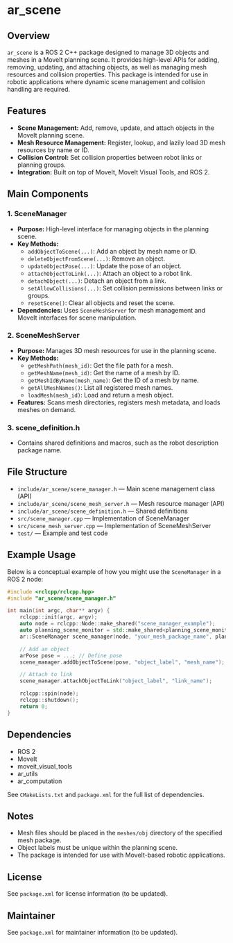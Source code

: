 # ar_scene

## Overview

`ar_scene` is a ROS 2 C++ package designed to manage 3D objects and meshes in a MoveIt planning scene. It provides high-level APIs for adding, removing, updating, and attaching objects, as well as managing mesh resources and collision properties. This package is intended for use in robotic applications where dynamic scene management and collision handling are required.

## Features
- **Scene Management:** Add, remove, update, and attach objects in the MoveIt planning scene.
- **Mesh Resource Management:** Register, lookup, and lazily load 3D mesh resources by name or ID.
- **Collision Control:** Set collision properties between robot links or planning groups.
- **Integration:** Built on top of MoveIt, MoveIt Visual Tools, and ROS 2.

## Main Components

### 1. SceneManager
- **Purpose:** High-level interface for managing objects in the planning scene.
- **Key Methods:**
  - `addObjectToScene(...)`: Add an object by mesh name or ID.
  - `deleteObjectFromScene(...)`: Remove an object.
  - `updateObjectPose(...)`: Update the pose of an object.
  - `attachObjectToLink(...)`: Attach an object to a robot link.
  - `detachObject(...)`: Detach an object from a link.
  - `setAllowCollisions(...)`: Set collision permissions between links or groups.
  - `resetScene()`: Clear all objects and reset the scene.
- **Dependencies:** Uses `SceneMeshServer` for mesh management and MoveIt interfaces for scene manipulation.

### 2. SceneMeshServer
- **Purpose:** Manages 3D mesh resources for use in the planning scene.
- **Key Methods:**
  - `getMeshPath(mesh_id)`: Get the file path for a mesh.
  - `getMeshName(mesh_id)`: Get the name of a mesh by ID.
  - `getMeshIdByName(mesh_name)`: Get the ID of a mesh by name.
  - `getAllMeshNames()`: List all registered mesh names.
  - `loadMesh(mesh_id)`: Load and return a mesh object.
- **Features:** Scans mesh directories, registers mesh metadata, and loads meshes on demand.

### 3. scene_definition.h
- Contains shared definitions and macros, such as the robot description package name.

## File Structure
- `include/ar_scene/scene_manager.h` — Main scene management class (API)
- `include/ar_scene/scene_mesh_server.h` — Mesh resource manager (API)
- `include/ar_scene/scene_definition.h` — Shared definitions
- `src/scene_manager.cpp` — Implementation of SceneManager
- `src/scene_mesh_server.cpp` — Implementation of SceneMeshServer
- `test/` — Example and test code

## Example Usage

Below is a conceptual example of how you might use the `SceneManager` in a ROS 2 node:

```cpp
#include <rclcpp/rclcpp.hpp>
#include "ar_scene/scene_manager.h"

int main(int argc, char** argv) {
    rclcpp::init(argc, argv);
    auto node = rclcpp::Node::make_shared("scene_manager_example");
    auto planning_scene_monitor = std::make_shared<planning_scene_monitor::PlanningSceneMonitor>(...); // Initialize as needed
    ar::SceneManager scene_manager(node, "your_mesh_package_name", planning_scene_monitor);

    // Add an object
    arPose pose = ...; // Define pose
    scene_manager.addObjectToScene(pose, "object_label", "mesh_name");

    // Attach to link
    scene_manager.attachObjectToLink("object_label", "link_name");

    rclcpp::spin(node);
    rclcpp::shutdown();
    return 0;
}
```

## Dependencies
- ROS 2
- MoveIt
- moveit_visual_tools
- ar_utils
- ar_computation

See `CMakeLists.txt` and `package.xml` for the full list of dependencies.

## Notes
- Mesh files should be placed in the `meshes/obj` directory of the specified mesh package.
- Object labels must be unique within the planning scene.
- The package is intended for use with MoveIt-based robotic applications.

## License
See `package.xml` for license information (to be updated).

## Maintainer
See `package.xml` for maintainer information (to be updated).